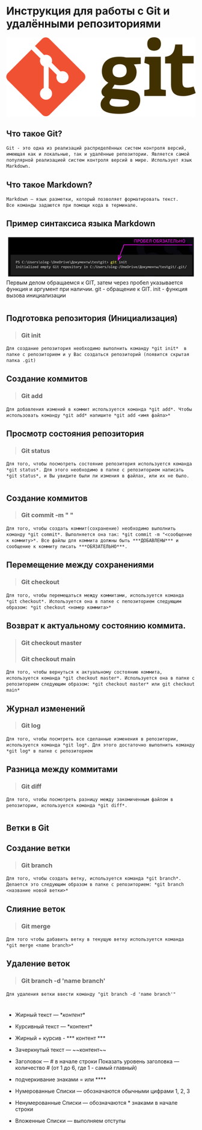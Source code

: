 # Инструкция для работы с Git и удалёнными репозиториями
![Логотип GIT](Git-logo.svg "GIT")

## Что такое Git?
    Git - это одна из реализаций распределённых систем контроля версий, имеющая как и локальные, так и удалённые репозитории. Является самой популярной реализацией систем контроля версий в мире. Использует язык Markdown.

## Что такое Markdown?
    Markdown – язык разметки, который позволяет форматировать текст.
    Все команды задаются при помощи кода в терминале.

## Пример синтаксиса языка Markdown
![Syntax Markdown](syntax.png "Markdown")
Первым делом обращаемся к GIT, затем через пробел указывается функция и аргумент при наличии.
git - обращение к GIT.
init - функция вызова инициализации
#
## Подготовка репозитория (Инициализация)
>### Git init
    Для создание репозитория необходимо выполнить команду *git init*  в папке с репозиторием и у Вас создаться репозиторий (появится скрытая папка .git)

## Создание коммитов

> ### Git add
    Для добавления измений в коммит используется команда *git add*. Чтобы использовать команду *git add* напишите *git add <имя файла>*

## Просмотр состояния репозитория
> ### Git status

    Для того, чтобы посмотреть состояние репозитория используется команда *git status*. Для этого необходимо в папке с репозиторием написать *git status*, и Вы увидите были ли измения в файлах, или их не было.
#

## Создание коммитов
> ### Git commit -m " "
    Для того, чтобы создать коммит(сохранение) необходимо выполнить команду *git commit*. Выполняется она так: *git commit -m "<сообщение к коммиту>*. Все файлы для коммита должны быть ***ДОБАВЛЕНЫ*** и сообщение к коммиту писать ***ОБЯЗАТЕЛЬНО***.

## Перемещение между сохранениями
>### Git checkout
    Для того, чтобы перемещаться между коммитами, используется команда *git checkout*. Используется она в папке с пепозиторием следующим образом: *git checkout <номер коммита>*

## Возврат к актуальному состоянию коммита.
>### Git checkout master
>### Git checkout main
    Для того, чтобы вернуться к актуальному состоянию коммита, используется команда *git checkout master*. Используется она в папке с репозиторием следующим образом: *git checkout master* или git checkout main*

## Журнал изменений
>### Git log
    Для того, чтобы посмтреть все сделанные изменения в репозитории, используется команда *git log*. Для этого достаточно выполнить команду *git log* в папке с репозиторием

## Разница между коммитами
>### Git diff
    Для того, чтобы посмотреть разницу между закомиченным файлом в репозитории, используется команда *git diff*.
#
## Ветки в Git

## Создание ветки
>### Git branch
    Для того, чтобы создать ветку, используется команда *git branch*. Делается это следующим образом в папке с репозиторием: *git branch <название новой ветки>*

## Слияние веток
>### Git merge <name branch>
    Для того чтобы дабавить ветку в текущую ветку используется команда *git merge <name branch>*

## Удаление веток
>### Git branch -d 'name branch'
    Для удаления ветки ввести команду "git branch -d 'name branch'"
#



* Жирный текст — \**контент**

* Курсивный текст — \*контент*

* Жирный + курсив - *** контент ***

* Зачеркнутый текст — \~~контент~~

* Заголовок — # в начале строки
Показать уровень заголовка — количество # (от 1 до 6, где 1 - самый главный)

* подчеркивание знаками = или ****

* Нумерованные Списки — обозначаются обычными цифрами 1, 2, 3

* Ненумерованные Списки — обозначаются \*  знаками в начале строки

 * Вложенные Списки — выполняем отступы
